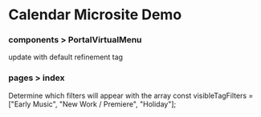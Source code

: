 # Calendar Microsite Demo

### components > PortalVirtualMenu
update with default refinement tag

### pages > index
Determine which filters will appear with the array
const visibleTagFilters = ["Early Music", "New Work / Premiere", "Holiday"];
